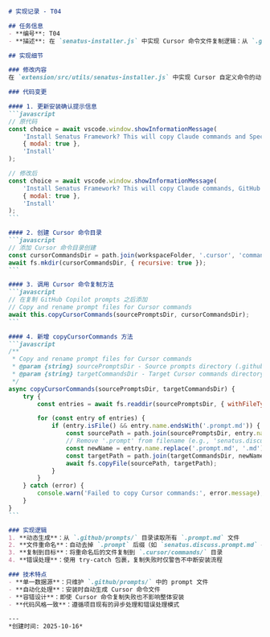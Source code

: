 ````markdown
# 实现记录 - T04

## 任务信息
- **编号**: T04
- **描述**: 在 `senatus-installer.js` 中实现 Cursor 命令文件复制逻辑：从 `.github/prompts/` 读取 prompt 文件，去掉 `.prompt` 后缀后复制到目标项目的 `.cursor/commands/` 目录

## 实现细节

### 修改内容
在 `extension/src/utils/senatus-installer.js` 中实现 Cursor 自定义命令的动态生成和复制功能。

### 代码变更

#### 1. 更新安装确认提示信息
```javascript
// 原代码
const choice = await vscode.window.showInformationMessage(
    'Install Senatus Framework? This will copy Claude commands and Specify templates to your project.',
    { modal: true },
    'Install'
);

// 修改后
const choice = await vscode.window.showInformationMessage(
    'Install Senatus Framework? This will copy Claude commands, GitHub Copilot prompts, Cursor commands, and Specify templates to your project.',
    { modal: true },
    'Install'
);
```

#### 2. 创建 Cursor 命令目录
```javascript
// 添加 Cursor 命令目录创建
const cursorCommandsDir = path.join(workspaceFolder, '.cursor', 'commands');
await fs.mkdir(cursorCommandsDir, { recursive: true });
```

#### 3. 调用 Cursor 命令复制方法
```javascript
// 在复制 GitHub Copilot prompts 之后添加
// Copy and rename prompt files for Cursor commands
await this.copyCursorCommands(sourcePromptsDir, cursorCommandsDir);
```

#### 4. 新增 copyCursorCommands 方法
```javascript
/**
 * Copy and rename prompt files for Cursor commands
 * @param {string} sourcePromptsDir - Source prompts directory (.github/prompts)
 * @param {string} targetCommandsDir - Target Cursor commands directory (.cursor/commands)
 */
async copyCursorCommands(sourcePromptsDir, targetCommandsDir) {
    try {
        const entries = await fs.readdir(sourcePromptsDir, { withFileTypes: true });

        for (const entry of entries) {
            if (entry.isFile() && entry.name.endsWith('.prompt.md')) {
                const sourcePath = path.join(sourcePromptsDir, entry.name);
                // Remove '.prompt' from filename (e.g., 'senatus.discuss.prompt.md' -> 'senatus.discuss.md')
                const newName = entry.name.replace('.prompt.md', '.md');
                const targetPath = path.join(targetCommandsDir, newName);
                await fs.copyFile(sourcePath, targetPath);
            }
        }
    } catch (error) {
        console.warn('Failed to copy Cursor commands:', error.message);
    }
}
```

### 实现逻辑
1. **动态生成**：从 `.github/prompts/` 目录读取所有 `.prompt.md` 文件
2. **文件重命名**：自动去掉 `.prompt` 后缀（如 `senatus.discuss.prompt.md` → `senatus.discuss.md`）
3. **复制到目标**：将重命名后的文件复制到 `.cursor/commands/` 目录
4. **错误处理**：使用 try-catch 包裹，复制失败时仅警告不中断安装流程

### 技术特点
- **单一数据源**：只维护 `.github/prompts/` 中的 prompt 文件
- **自动化处理**：安装时自动生成 Cursor 命令文件
- **容错设计**：即使 Cursor 命令复制失败也不影响整体安装
- **代码风格一致**：遵循项目现有的异步处理和错误处理模式

---
*创建时间: 2025-10-16*

````